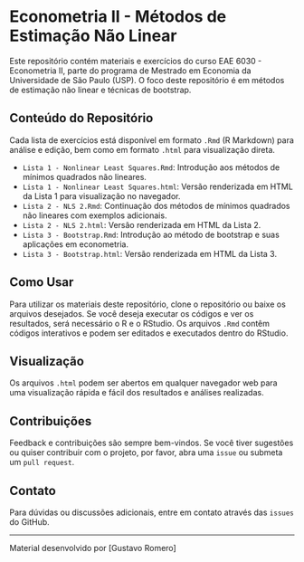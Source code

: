 # Econometria II - Métodos de Estimação Não Linear

Este repositório contém materiais e exercícios do curso EAE 6030 - Econometria II, parte do programa de Mestrado em Economia da Universidade de São Paulo (USP). O foco deste repositório é em métodos de estimação não linear e técnicas de bootstrap.

## Conteúdo do Repositório

Cada lista de exercícios está disponível em formato `.Rmd` (R Markdown) para análise e edição, bem como em formato `.html` para visualização direta.

- `Lista 1 - Nonlinear Least Squares.Rmd`: Introdução aos métodos de mínimos quadrados não lineares.
- `Lista 1 - Nonlinear Least Squares.html`: Versão renderizada em HTML da Lista 1 para visualização no navegador.
- `Lista 2 - NLS 2.Rmd`: Continuação dos métodos de mínimos quadrados não lineares com exemplos adicionais.
- `Lista 2 - NLS 2.html`: Versão renderizada em HTML da Lista 2.
- `Lista 3 - Bootstrap.Rmd`: Introdução ao método de bootstrap e suas aplicações em econometria.
- `Lista 3 - Bootstrap.html`: Versão renderizada em HTML da Lista 3.

## Como Usar

Para utilizar os materiais deste repositório, clone o repositório ou baixe os arquivos desejados. Se você deseja executar os códigos e ver os resultados, será necessário o R e o RStudio. Os arquivos `.Rmd` contêm códigos interativos e podem ser editados e executados dentro do RStudio.

## Visualização

Os arquivos `.html` podem ser abertos em qualquer navegador web para uma visualização rápida e fácil dos resultados e análises realizadas.

## Contribuições

Feedback e contribuições são sempre bem-vindos. Se você tiver sugestões ou quiser contribuir com o projeto, por favor, abra uma `issue` ou submeta um `pull request`.

## Contato

Para dúvidas ou discussões adicionais, entre em contato através das `issues` do GitHub.

---

Material desenvolvido por [Gustavo Romero]
